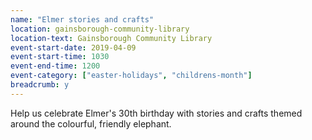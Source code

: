 ```yaml
---
name: "Elmer stories and crafts"
location: gainsborough-community-library
location-text: Gainsborough Community Library
event-start-date: 2019-04-09
event-start-time: 1030
event-end-time: 1200
event-category: ["easter-holidays", "childrens-month"]
breadcrumb: y
---
```


Help us celebrate Elmer's 30th birthday with stories and crafts themed around the colourful, friendly elephant.
